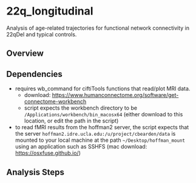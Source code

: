 # 22q_longitudinal
Analysis of age-related trajectories for functional network connectivity in 22qDel and typical controls. 

## Overview

## Dependencies
* requires wb_command for ciftiTools functions that read/plot MRI data. 
  * download: https://www.humanconnectome.org/software/get-connectome-workbench
  * script expects the workbench directory to be `/Applications/workbench/bin_macosx64` (either download to this location, or edit the path in the script)
* to read fMRI results from the hoffman2 server, the script expects that the server `hoffman2.idre.ucla.edu:/u/project/cbearden/data` is mounted to your local machine at the path `~/Desktop/hoffman_mount` using an application such as SSHFS (mac download: https://osxfuse.github.io/)

## Analysis Steps

 
